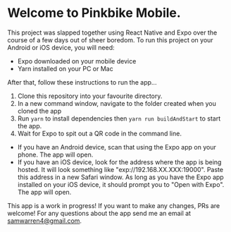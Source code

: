 # Welcome to Pinkbike Mobile.

This project was slapped together using React Native and Expo over the course of a few days out of sheer boredom. To run this project on your Android or iOS device, you will need: 
- Expo downloaded on your mobile device
- Yarn installed on your PC or Mac

After that, follow these instructions to run the app...

1. Clone this repository into your favourite directory.
2. In a new command window, navigate to the folder created when you cloned the app
3. Run `yarn` to install dependencies then `yarn run buildAndStart` to start the app.
3. Wait for Expo to spit out a QR code in the command line. 
 - If you have an Android device, scan that using the Expo app on your phone. The app will open.
 - If you have an iOS device, look for the address where the app is being hosted. It will look something like "exp://192.168.XX.XXX:19000". Paste this address in a new Safari window. As long as you have the Expo app installed on your iOS device, it should prompt you to "Open with Expo". The app will open.

This app is a work in progress! If you want to make any changes, PRs are welcome!
For any questions about the app send me an email at samwarren4@gmail.com.
